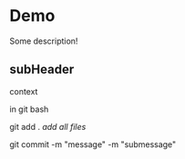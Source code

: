 # Demo

Some description!

## subHeader


context

in git bash

git add . *add all files*

git commit -m "message" -m "submessage"